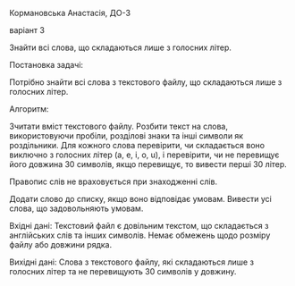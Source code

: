 Кормановська Анастасія, ДО-3

варіант 3

Знайти всі слова, що складаються лише з голосних літер.

Постановка задачі:

Потрібно знайти всі слова з текстового файлу, що складаються лише з голосних літер.

Алгоритм:

Зчитати вміст текстового файлу.
Розбити текст на слова, використовуючи пробіли, розділові знаки та інші символи як роздільники.
Для кожного слова перевірити, чи складається воно виключно з голосних літер (a, e, i, o, u), і перевірити, чи не перевищує його довжина 30 символів, якщо перевищує, то вивести перші 30 літер.

Правопис слів не враховується при знаходженні слів.

Додати слово до списку, якщо воно відповідає умовам.
Вивести усі слова, що задовольняють умовам.

Вхідні дані:
Текстовий файл є довільним текстом, що складається з англійських слів та інших символів.
Немає обмежень щодо розміру файлу або довжини рядка.

Вихідні дані:
Слова з текстового файлу, які складаються лише з голосних літер та не перевищують 30 символів у довжину.
